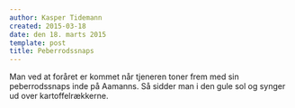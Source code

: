 ```yaml
---
author: Kasper Tidemann
created: 2015-03-18
date: den 18. marts 2015
template: post
title: Peberrodssnaps
---
```


Man ved at foråret er kommet når tjeneren toner frem med sin peberrodssnaps inde på Aamanns. Så sidder man i den gule sol og synger ud over kartoffelrækkerne.